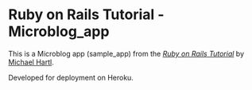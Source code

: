 # Ruby on Rails Tutorial - Microblog_app

This is a Microblog app (sample_app) from the [*Ruby on Rails Tutorial*](http://railstutorial.org) by [Michael Hartl](http://michaelhartl.com).

Developed for deployment on Heroku.

